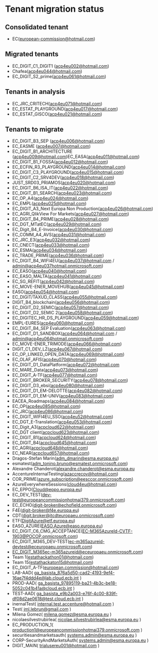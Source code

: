 # Tenant migration status

## Consolidated tenant
- EC(european-commission@hotmail.com)

## Migrated tenants
- EC_DIGIT_C1_DIGIT1 (acp4eu002@hotmail.com)
- Chafea(acp4eu044@hotmail.com)
- EC_DIGIT_S2_prime(acp4eu061@hotmail.com)

## Tenants in analysis
- EC_JRC_CRITECH(acp4eu071@hotmail.com)
- EC_ESTAT_PLAYGROUND(acp4eu017@hotmail.com)
- EC_ESTAT_GISCO(acp4eu021@hotmail.com)

## Tenants to migrate
- EC_DIGIT_B3_SEP (acp4eu006@hotmail.com)
- EC_EASME (acp4eu007@hotmail.com)
- EC_DIGIT_B1_ARCHITECTURE (acp4eu009@hotmail.com)EC_EASA(acp4eu011@hotmail.com)
- EC_DIGIT_B1_FOSSA(acp4eu012@hotmail.com)
- EC_ECFIN_R3_PLAYGROUND(acp4eu014@hotmail.com)
- EC_DIGIT_C3_PLAYGROUND(acp4eu015@hotmail.com)
- EC_DIGIT_C2_SRV4DEV(acp4eu018@hotmail.com)
- JUST_SRD03_PRIAMOS(acp4eu020@hotmail.com)
- EC_DIGIT_B6_ISA_IT(acp4eu022@hotmail.com)
- EC_DIGIT_B1_SEARCH(acp4eu023@hotmail.com)
- EC_OP_A4(acp4eu024@hotmail.com)
- EC_EMPL(acp4eu025@hotmail.com)
- EC_DIGIT_A3_Next Europa Non Production(acp4eu026@hotmail.com)
- EC_AGRI_QlikView For Markets(acp4eu027@hotmail.com)
- EC_DIGIT_B4_PRIME(acp4eu028@hotmail.com)
- EC_DGT_MTatEC(acp4eu029@hotmail.com)
- EC_Digit_B4_E-Invoice(acp4eu030@hotmail.com)
- EC_COMM_A4_AVS(acp4eu031@hotmail.com)
- EC_JRC_E3(acp4eu032@hotmail.com)
- EC_CNECT(acp4eu033@hotmail.com)
- EC_ESMA(acp4eu034@hotmail.com)
- EC_TRADE_PRIME(acp4eu036@hotmail.com)
- EC_DIGIT_B4_WIFI4EU(acp4eu037@hotmail.com / admin@acp4eu037hotmail.onmicrosoft.com)
- EC_EASO(acp4eu040@hotmail.com)
- EC_EASO_MALTA(acp4eu041@hotmail.com)
- EC_SG_REFIT(acp4eu042@hotmail.com)
- EC_MOVE-ENER_MOVEHUB(acp4eu045@hotmail.com)
- EASO(acp4eu054@hotmail.com)
- EC_DIGIT/TAXUD_CLASS(acp4eu055@hotmail.com)
- DIGIT_B4_blockchain(acp4eu056@hotmail.com)
- EC_DIGIT_D2_SEMIC(acp4eu057@hotmail.com)
- EC_DIGIT_D2_SEMIC 2(acp4eu058@hotmail.com)
- EC_DIGITEC_HR_DS_PLAYGROUND(acp4eu059@hotmail.com)
- EMPL-EURES(acp4eu060@hotmail.com)
- EC_DIGIT_B4_SEP Evaluation(acp4eu063@hotmail.com)
- EC_DIGIT_D1_SANDBOX(acp4eu064@hotmail.com / admin@acp4eu064hotmail.onmicrosoft.com)
- EC_MOVE-ENER_TRIMODE(acp4eu066@hotmail.com)
- DIGIT_C1_DEV_LZ(acp4eu067@hotmail.com)
- EC_OP_LINKED_OPEN_DATA(acp4eu069@hotmail.com)
- EC_OLAF_AFIS(acp4eu070@hotmail.com)
- EC_DIGIT_D1_DataPlatform(acp4eu072@hotmail.com
- EC_MARE_Data(acp4eu073@hotmail.com)
- EC_DIGIT_A-TF(acp4eu077@hotmail.com)
- EC_DIGIT_BROKER_SECURITY(acp4eu078@hotmail.com)
- EC_DIGIT_D3_ebsi(acp4eu080@hotmail.com)
- EC_DIGIT_D1_EM-DELOTTE(acp4eu082@hotmail.com)
- EC_DIGIT_D1_EM-UNIV(acp4eu083@hotmail.com)
- EACEA_Roadmaps(acp4eu084@hotmail.com)
- EC_OP(acp4eu085@hotmail.com)
- EC_JRC(acp4eu086@hotmail.com)
- EC_DIGIT_WIFI4EU_SSO(acp4eu52@hotmail.com)
- EC_DGT_E-Translation(acp4eu053@hotmail.com)
- EC_Digit_A3(acpcloud622@hotmail.com)
- EC_DGT client(acpcloud623@hotmail.com)
- EC_DIGIT_B1(acpcloud624@hotmail.com)
- EC_DIGIT_B4(acpcloud645@hotmail.com)
- EC_AGRI(acpcloud648@hotmail.com)
- EC_NEAR(acpcloud657@hotmail.com)
- Dragos-Stefan Marin(adm_dmarin@esma.europa.eu)
- esmatest(adm_tonino.bruno@esmatest.onmicrosoft.com)
- Alexandre Chanderot(alexandre.chanderot@esma.europa.eu
- AccentureInternalTesting(azaccrecov@hotmail.com)
- COR_PRIME(azure_subscription@eesccor.onmicrosoft.com)
- AzureEverywhereSessions(cloud4eu@hotmail.com)
- EC_EPPO(Cloud@eppo.europa.eu)
- EC_DEV_TEST(dev-test@europeancommissionhotmai379.onmicrosoft.com)
- EC_ECHO(digit-broker@echofield.onmicrosoft.com)
- F4E(digit-broker@f4e.europa.eu)
- CDT(digit.broker@itcdteuropaeu.onmicrosoft.com)
- ETF(DigitAzure@etf.europa.eu)
- EASO_AZURE(EASO.Azure@easo.europa.eu)
- EC_DIGIT_C6_CMG_ACCEPTANCE(EC-M365AzureId-CVTF-1903@POCOP.onmicrosoft.com)
- EC_DIGIT_M365_DEV-TEST(ec-m365azureid-devtest@eceuropaeu.onmicrosoft.com)
- EC_DIGIT_M365ec-m365azureid@eceuropaeu.onmicrosoft.com)
- Team 1(estathackathon01@hotmail.com)
- Team 15(estathackaton15@hotmail.com)
- EC_DIGIT_A-TF(european.commission@hotmail.com)
- LAB-AAD( ga_basista_876a5d50-cad2-4193-9ef4-16ae7f4ddd4e@lab.cloud.ecb.int )
- PROD-AAD( ga_basista_97895119-ba21-4b3c-be18-5052c041b41a@cloud.ecb.int )
- TEST-AAD( ga_basista_e9b2a003-e76f-4c00-839f-df08d2ae0618@test.cloud.ecb.int )
- inernalTest( internal.test.accenture@hotmail.com )
- Test( jml.lebrun@gmail.com )
- Milena Gomez( milena.gomez@esma.europa.eu )
- nicolaesilvestrubirlea( nicolae.silvestrubirlea@esma.europa.eu )
- EC_PRODUCTION_1( production1@europeancommissionhotmai379.onmicrosoft.com )
- securitiesandmarketsauth( systems.admin@esma.europa.eu )
- CORP-SecurityAndMarketsAuth( systems.admin@esma.europa.eu )
- DIGIT_MAIN( trialusereu001@hotmail.com )
